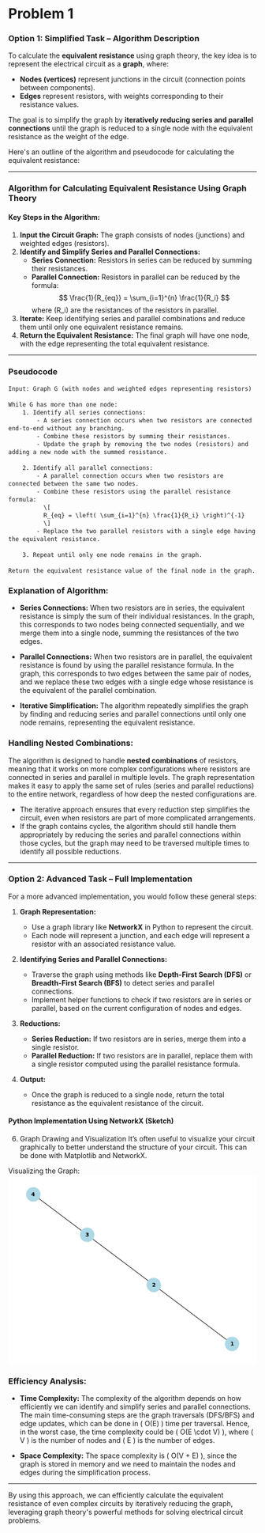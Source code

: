 # Problem 1
### Option 1: Simplified Task – Algorithm Description

To calculate the **equivalent resistance** using graph theory, the key idea is to represent the electrical circuit as a **graph**, where:
- **Nodes (vertices)** represent junctions in the circuit (connection points between components).
- **Edges** represent resistors, with weights corresponding to their resistance values.

The goal is to simplify the graph by **iteratively reducing series and parallel connections** until the graph is reduced to a single node with the equivalent resistance as the weight of the edge.

Here's an outline of the algorithm and pseudocode for calculating the equivalent resistance:

---

### **Algorithm for Calculating Equivalent Resistance Using Graph Theory**

#### **Key Steps in the Algorithm:**
1. **Input the Circuit Graph:** The graph consists of nodes (junctions) and weighted edges (resistors).
2. **Identify and Simplify Series and Parallel Connections:**
   - **Series Connection:** Resistors in series can be reduced by summing their resistances.
   - **Parallel Connection:** Resistors in parallel can be reduced by the formula:
     $$
     \frac{1}{R_{eq}} = \sum_{i=1}^{n} \frac{1}{R_i}
     $$
   where \(R_i\) are the resistances of the resistors in parallel.
3. **Iterate:** Keep identifying series and parallel combinations and reduce them until only one equivalent resistance remains.
4. **Return the Equivalent Resistance:** The final graph will have one node, with the edge representing the total equivalent resistance.

---

### **Pseudocode**

```plaintext
Input: Graph G (with nodes and weighted edges representing resistors)

While G has more than one node:
    1. Identify all series connections:
        - A series connection occurs when two resistors are connected end-to-end without any branching. 
        - Combine these resistors by summing their resistances.
        - Update the graph by removing the two nodes (resistors) and adding a new node with the summed resistance.
    
    2. Identify all parallel connections:
        - A parallel connection occurs when two resistors are connected between the same two nodes.
        - Combine these resistors using the parallel resistance formula:
          \[
          R_{eq} = \left( \sum_{i=1}^{n} \frac{1}{R_i} \right)^{-1}
          \]
        - Replace the two parallel resistors with a single edge having the equivalent resistance.
    
    3. Repeat until only one node remains in the graph.

Return the equivalent resistance value of the final node in the graph.
```

### **Explanation of Algorithm:**

- **Series Connections:** When two resistors are in series, the equivalent resistance is simply the sum of their individual resistances. In the graph, this corresponds to two nodes being connected sequentially, and we merge them into a single node, summing the resistances of the two edges.
  
- **Parallel Connections:** When two resistors are in parallel, the equivalent resistance is found by using the parallel resistance formula. In the graph, this corresponds to two edges between the same pair of nodes, and we replace these two edges with a single edge whose resistance is the equivalent of the parallel combination.

- **Iterative Simplification:** The algorithm repeatedly simplifies the graph by finding and reducing series and parallel connections until only one node remains, representing the equivalent resistance.

### **Handling Nested Combinations:**

The algorithm is designed to handle **nested combinations** of resistors, meaning that it works on more complex configurations where resistors are connected in series and parallel in multiple levels. The graph representation makes it easy to apply the same set of rules (series and parallel reductions) to the entire network, regardless of how deep the nested configurations are.

- The iterative approach ensures that every reduction step simplifies the circuit, even when resistors are part of more complicated arrangements.
- If the graph contains cycles, the algorithm should still handle them appropriately by reducing the series and parallel connections within those cycles, but the graph may need to be traversed multiple times to identify all possible reductions.

---

### **Option 2: Advanced Task – Full Implementation**

For a more advanced implementation, you would follow these general steps:

1. **Graph Representation:**
   - Use a graph library like **NetworkX** in Python to represent the circuit.
   - Each node will represent a junction, and each edge will represent a resistor with an associated resistance value.

2. **Identifying Series and Parallel Connections:**
   - Traverse the graph using methods like **Depth-First Search (DFS)** or **Breadth-First Search (BFS)** to detect series and parallel connections.
   - Implement helper functions to check if two resistors are in series or parallel, based on the current configuration of nodes and edges.

3. **Reductions:**
   - **Series Reduction:** If two resistors are in series, merge them into a single resistor.
   - **Parallel Reduction:** If two resistors are in parallel, replace them with a single resistor computed using the parallel resistance formula.

4. **Output:**
   - Once the graph is reduced to a single node, return the total resistance as the equivalent resistance of the circuit.

#### **Python Implementation Using NetworkX (Sketch)**

6. Graph Drawing and Visualization
It’s often useful to visualize your circuit graphically to better understand the structure of your circuit. This can be done with Matplotlib and NetworkX.

Visualizing the Graph:
![alt text](image.png)

### **Efficiency Analysis:**

- **Time Complexity:** The complexity of the algorithm depends on how efficiently we can identify and simplify series and parallel connections. The main time-consuming steps are the graph traversals (DFS/BFS) and edge updates, which can be done in \( O(E) \) time per traversal. Hence, in the worst case, the time complexity could be \( O(E \cdot V) \), where \( V \) is the number of nodes and \( E \) is the number of edges.

- **Space Complexity:** The space complexity is \( O(V + E) \), since the graph is stored in memory and we need to maintain the nodes and edges during the simplification process.

---

By using this approach, we can efficiently calculate the equivalent resistance of even complex circuits by iteratively reducing the graph, leveraging graph theory's powerful methods for solving electrical circuit problems.